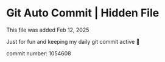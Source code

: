 # Git Auto Commit | Hidden File

This file was added Feb 12, 2025

Just for fun and keeping my daily git commit active 🤪

commit number: 1054608
